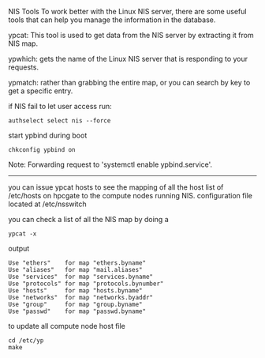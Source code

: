 NIS Tools
To work better with the Linux NIS server, there are some useful tools that can help you manage the information in the database.

ypcat: This tool is used to get data from the NIS server by extracting it from NIS map.

ypwhich: gets the name of the Linux NIS server that is responding to your requests.

ypmatch: rather than grabbing the entire map, or you can search by key to get a specific entry.




if NIS fail to let user access run:
```
authselect select nis --force
```

start ypbind during boot
```
chkconfig ypbind on
```
Note: Forwarding request to 'systemctl enable ypbind.service'.

---

you can issue ypcat hosts to see the mapping of all the host list of /etc/hosts on hpcgate to the compute nodes running NIS.
configuration file located at /etc/nsswitch


you can check a list of all the NIS map by doing a 
```
ypcat -x
```
output
```
Use "ethers"    for map "ethers.byname"
Use "aliases"   for map "mail.aliases"
Use "services"  for map "services.byname"
Use "protocols" for map "protocols.bynumber"
Use "hosts"     for map "hosts.byname"
Use "networks"  for map "networks.byaddr"
Use "group"     for map "group.byname"
Use "passwd"    for map "passwd.byname"
```
to update all compute node host file
```
cd /etc/yp
make
```



